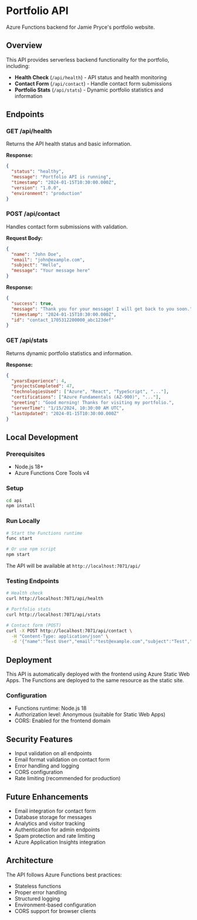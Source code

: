 # Portfolio API

Azure Functions backend for Jamie Pryce's portfolio website.

## Overview

This API provides serverless backend functionality for the portfolio, including:

- **Health Check** (`/api/health`) - API status and health monitoring
- **Contact Form** (`/api/contact`) - Handle contact form submissions
- **Portfolio Stats** (`/api/stats`) - Dynamic portfolio statistics and information

## Endpoints

### GET /api/health
Returns the API health status and basic information.

**Response:**
```json
{
  "status": "healthy",
  "message": "Portfolio API is running",
  "timestamp": "2024-01-15T10:30:00.000Z",
  "version": "1.0.0",
  "environment": "production"
}
```

### POST /api/contact
Handles contact form submissions with validation.

**Request Body:**
```json
{
  "name": "John Doe",
  "email": "john@example.com",
  "subject": "Hello",
  "message": "Your message here"
}
```

**Response:**
```json
{
  "success": true,
  "message": "Thank you for your message! I will get back to you soon.",
  "timestamp": "2024-01-15T10:30:00.000Z",
  "id": "contact_1705312200000_abc123def"
}
```

### GET /api/stats
Returns dynamic portfolio statistics and information.

**Response:**
```json
{
  "yearsExperience": 4,
  "projectsCompleted": 47,
  "technologiesUsed": ["Azure", "React", "TypeScript", "..."],
  "certifications": ["Azure Fundamentals (AZ-900)", "..."],
  "greeting": "Good morning! Thanks for visiting my portfolio.",
  "serverTime": "1/15/2024, 10:30:00 AM UTC",
  "lastUpdated": "2024-01-15T10:30:00.000Z"
}
```

## Local Development

### Prerequisites
- Node.js 18+ 
- Azure Functions Core Tools v4

### Setup
```bash
cd api
npm install
```

### Run Locally
```bash
# Start the Functions runtime
func start

# Or use npm script
npm start
```

The API will be available at `http://localhost:7071/api/`

### Testing Endpoints

```bash
# Health check
curl http://localhost:7071/api/health

# Portfolio stats
curl http://localhost:7071/api/stats

# Contact form (POST)
curl -X POST http://localhost:7071/api/contact \
  -H "Content-Type: application/json" \
  -d '{"name":"Test User","email":"test@example.com","subject":"Test","message":"Hello world"}'
```

## Deployment

This API is automatically deployed with the frontend using Azure Static Web Apps. The Functions are deployed to the same resource as the static site.

### Configuration
- Functions runtime: Node.js 18
- Authorization level: Anonymous (suitable for Static Web Apps)
- CORS: Enabled for the frontend domain

## Security Features

- Input validation on all endpoints
- Email format validation on contact form
- Error handling and logging
- CORS configuration
- Rate limiting (recommended for production)

## Future Enhancements

- Email integration for contact form
- Database storage for messages
- Analytics and visitor tracking
- Authentication for admin endpoints
- Spam protection and rate limiting
- Azure Application Insights integration

## Architecture

The API follows Azure Functions best practices:
- Stateless functions
- Proper error handling
- Structured logging
- Environment-based configuration
- CORS support for browser clients

